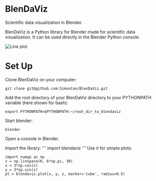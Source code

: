 # BlenDaViz
Scientific data visualization in Blender.

BlenDaViz is a Python library for Blender made for scientific data visualization. It can be used directly in the Blender Python console.

![Line plot](doc/line_plot_demo.png?raw=true "Line plot in BlenDaViz")

# Set Up
Clone BlenDaViz on your computer:
```
git clone git@github.com:SimonCan/BlenDaViz.git
```
Add the root directory of your BlenDaViz directory to your PYTHONPATH variable (here shown for bash):
```
export PYTHONPATH=$PYTHONPATH:~/root_dir_to_blendaviz
```
Start blender:
```
blender
```
Open a console in Blender.

Import the library:
'''
import blendaviz
'''
Use it for simple plots:
```
import numyp as np
z = np.linspace(0, 6*np.pi, 30)
x = 3*np.cos(z)
y = 3*np.sin(z)
pl = blendaviz.plot(x, y, z, marker='cube', radius=0.5)
```

